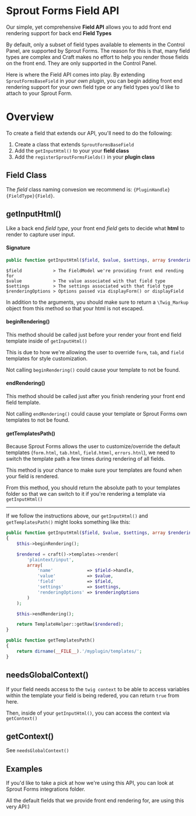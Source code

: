 # Sprout Forms Field API
Our simple, yet comprehensive **Field API** allows you to add front end rendering support for back end **Field Types**

By default, only a subset of field types available to elements in the Control Panel, are supported by Sprout Forms. The reason for this is that, many field types are complex and Craft makes no effort to help you render those fields on the front end. They are only supported in the Control Panel.

Here is where the Field API comes into play. By extending `SproutFormsBaseField` in _your own plugin_, you can begin adding front end rendering support for your own field type or any field types you'd like to attach to your Sprout Form.

# Overview
To create a field that extends our API, you'll need to do the following:

1. Create a class that extends `SproutFormsBaseField`
2. Add the `getInputHtml()` to your your **field class**
3. Add the `registerSproutFormsFields()` in your **plugin class**

## Field Class
The _field_ class naming convesion we recommend is: `{PluginHandle}{FieldType}{Field}`.

## getInputHtml()
Like a back end _field type_, your front end _field_ gets to decide what **html** to render to capture user input.

#### Signature
```php
public function getInputHtml($field, $value, $settings, array $renderingOptions = null)
```

```
$field            > The FieldModel we're providing front end rending for
$value            > The value associated with that field type
$settings         > The settings associated with that field type
$renderingOptions > Options passed via displayForm() or displayField
```

In addition to the arguments, you should make sure to return a `\Twig_Markup` object from this method so that your html is not escaped.

#### beginRendering()
This method should be called just before your render your front end field template inside of `getInputHtml()`

This is due to how we're allowing the user to override `form`, `tab`, and `field` templates for style customization.

Not calling `beginRendering()` could cause your template to not be found.

#### endRendering()
This method should be called just after you finish rendering your front end field template.

Not calling `endRendering()` could cause your template or Sprout Forms own templates to not be found.

#### getTemplatesPath()
Because Sprout Forms allows the user to customize/override the default templates (`form.html`, `tab.html`, `field.htmnl`, `errors.htnl`), we need to switch the template path a few times during rendering of all fields.

This method is your chance to make sure your templates are found when your field is rendered.

From this method, you should return the absolute path to your templates folder so that we can switch to it if you're rendering a template via `getInputHtml()`

---

If we follow the instructions above, our `getInputHtml()` and `getTemplatesPath()` might looks something like this:

```php
public function getInputHtml($field, $value, $settings, array $renderingOptions = null)
{
    $this->beginRendering();

    $rendered = craft()->templates->render(
        'plaintext/input',
        array(
            'name'             => $field->handle,
            'value'            => $value,
            'field'            => $field,
            'settings'         => $settings,
            'renderingOptions' => $renderingOptions
        )
    );

    $this->endRendering();

    return TemplateHelper::getRaw($rendered);
}

public function getTemplatesPath()
{
    return dirname(__FILE__).'/myplugin/templates/';
}
```

## needsGlobalContext()
If your field needs access to the `twig context` to be able to access variables within the template your field is being redered, you can return `true` from here.

Then, inside of your `getInputHtml()`, you can access the context via `getContext()`

## getContext()
See `needsGlobalContext()`

## Examples
If you'd like to take a pick at how we're using this API, you can look at Sprout Forms integrations folder.

All the default fields that we provide front end rendering for, are using this very API:)
